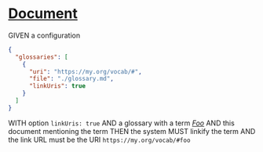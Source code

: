 # [Document](#document)

GIVEN a configuration

```json
{
  "glossaries": [
    {
      "uri": "https://my.org/vocab/#",
      "file": "./glossary.md",
      "linkUris": true
    }
  ]
}
```

WITH option `linkUris: true`
AND a glossary with a term *[Foo][1]*
AND this document mentioning the term
THEN the system MUST linkify the term
AND the link URL must be the URI `https://my.org/vocab/#foo`

[1]: http://my.org/vocab/#foo "To be linked by its URI."
